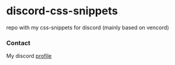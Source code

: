 # discord-css-snippets

repo with my css-snippets for discord (mainly based on vencord)

### Contact

My discord <a href="https://discord.com/users/547533758069342249">profile</a>
